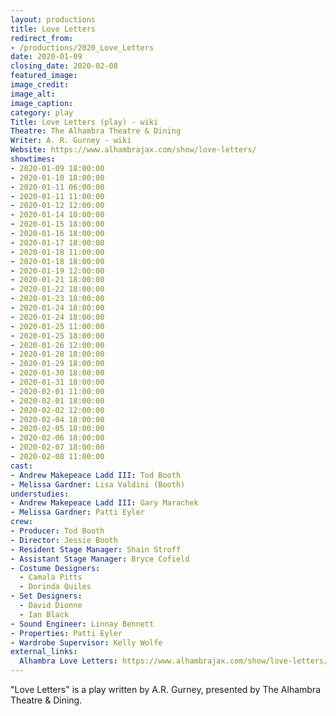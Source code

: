 ```yaml
---
layout: productions
title: Love Letters
redirect_from:
- /productions/2020_Love_Letters
date: 2020-01-09
closing_date: 2020-02-08
featured_image:
image_credit:
image_alt:
image_caption:
category: play
Title: Love Letters (play) - wiki
Theatre: The Alhambra Theatre & Dining
Writer: A. R. Gurney - wiki
Website: https://www.alhambrajax.com/show/love-letters/
showtimes:
- 2020-01-09 18:00:00
- 2020-01-10 18:00:00
- 2020-01-11 06:00:00
- 2020-01-11 11:00:00
- 2020-01-12 12:00:00
- 2020-01-14 18:00:00
- 2020-01-15 18:00:00
- 2020-01-16 18:00:00
- 2020-01-17 18:00:00
- 2020-01-18 11:00:00
- 2020-01-18 18:00:00
- 2020-01-19 12:00:00
- 2020-01-21 18:00:00
- 2020-01-22 18:00:00
- 2020-01-23 18:00:00
- 2020-01-24 18:00:00
- 2020-01-24 18:00:00
- 2020-01-25 11:00:00
- 2020-01-25 18:00:00
- 2020-01-26 12:00:00
- 2020-01-28 18:00:00
- 2020-01-29 18:00:00
- 2020-01-30 18:00:00
- 2020-01-31 18:00:00
- 2020-02-01 11:00:00
- 2020-02-01 18:00:00
- 2020-02-02 12:00:00
- 2020-02-04 18:00:00
- 2020-02-05 18:00:00
- 2020-02-06 18:00:00
- 2020-02-07 18:00:00
- 2020-02-08 11:00:00
cast:
- Andrew Makepeace Ladd III: Tod Booth
- Melissa Gardner: Lisa Valdini (Booth)
understudies:
- Andrew Makepeace Ladd III: Gary Marachek
- Melissa Gardner: Patti Eyler
crew:
- Producer: Tod Booth
- Director: Jessie Booth
- Resident Stage Manager: Shain Stroff
- Assistant Stage Manager: Bryce Cofield
- Costume Designers:
  - Camala Pitts
  - Dorinda Quiles
- Set Designers:
  - David Dionne
  - Ian Black
- Sound Engineer: Linnay Bennett
- Properties: Patti Eyler
- Wardrobe Supervisor: Kelly Wolfe
external_links:
  Alhambra Love Letters: https://www.alhambrajax.com/show/love-letters/
---
```

"Love Letters" is a play written by A.R. Gurney, presented by The Alhambra Theatre & Dining.